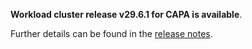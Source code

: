 **Workload cluster release v29.6.1 for CAPA is available**.

Further details can be found in the [release notes](https://docs.giantswarm.io/changes/workload-cluster-releases-capa/releases/aws-29.6.1).
